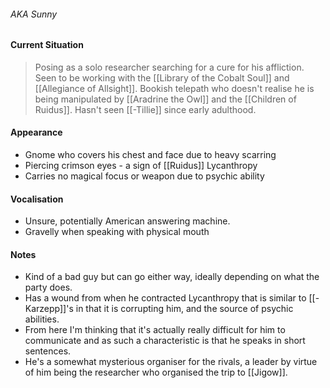 
###### AKA Sunny

#### Current Situation 
> Posing as a solo researcher searching for a cure for his affliction. Seen to be working with the [[Library of the Cobalt Soul]] and [[Allegiance of Allsight]]. Bookish telepath who doesn't realise he is being manipulated by [[Aradrine the Owl]] and the [[Children of Ruidus]]. Hasn't seen [[-Tillie]] since early adulthood. 

#### Appearance
- Gnome who covers his chest and face due to heavy scarring
- Piercing crimson eyes - a sign of [[Ruidus]] Lycanthropy
- Carries no magical focus or weapon due to psychic ability

#### Vocalisation
- Unsure, potentially American answering machine.
- Gravelly when speaking with physical mouth

#### Notes
- Kind of a bad guy but can go either way, ideally depending on what the party does. 
- Has a wound from when he contracted Lycanthropy that is similar to [[-Karzepp]]'s in that it is corrupting him, and the source of psychic abilities. 
- From here I'm thinking that it's actually really difficult for him to communicate and as such a characteristic is that he speaks in short sentences. 
- He's a somewhat mysterious organiser for the rivals, a leader by virtue of him being the researcher who organised the trip to [[Jigow]]. 
